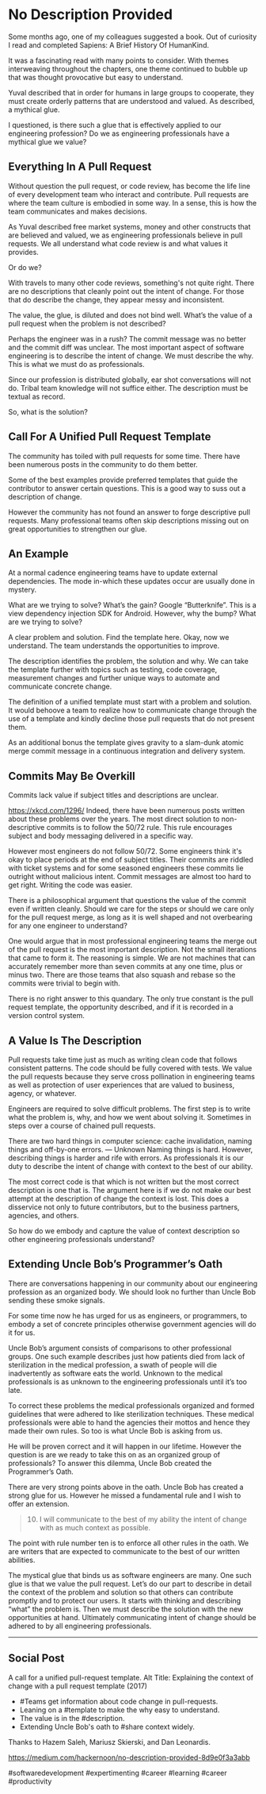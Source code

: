 # No Description Provided

Some months ago, one of my colleagues suggested a book. Out of curiosity I read and completed Sapiens: A Brief History Of HumanKind.

It was a fascinating read with many points to consider. With themes interweaving throughout the chapters, one theme continued to bubble up that was thought provocative but easy to understand.

Yuval described that in order for humans in large groups to cooperate, they must create orderly patterns that are understood and valued. As described, a mythical glue.

I questioned, is there such a glue that is effectively applied to our engineering profession? Do we as engineering professionals have a mythical glue we value?

## Everything In A Pull Request

Without question the pull request, or code review, has become the life line of every development team who interact and contribute. Pull requests are where the team culture is embodied in some way. In a sense, this is how the team communicates and makes decisions.

As Yuval described free market systems, money and other constructs that are believed and valued, we as engineering professionals believe in pull requests. We all understand what code review is and what values it provides.

Or do we?

With travels to many other code reviews, something's not quite right. There are no descriptions that cleanly point out the intent of change. For those that do describe the change, they appear messy and inconsistent.

The value, the glue, is diluted and does not bind well. What’s the value of a pull request when the problem is not described?


Perhaps the engineer was in a rush? The commit message was no better and the commit diff was unclear.
The most important aspect of software engineering is to describe the intent of change. We must describe the why. This is what we must do as professionals.

Since our profession is distributed globally, ear shot conversations will not do. Tribal team knowledge will not suffice either. The description must be textual as record.

So, what is the solution?

## Call For A Unified Pull Request Template

The community has toiled with pull requests for some time. There have been numerous posts in the community to do them better.

Some of the best examples provide preferred templates that guide the contributor to answer certain questions. This is a good way to suss out a description of change.

However the community has not found an answer to forge descriptive pull requests. Many professional teams often skip descriptions missing out on great opportunities to strengthen our glue.

## An Example

At a normal cadence engineering teams have to update external dependencies. The mode in-which these updates occur are usually done in mystery.


What are we trying to solve? What’s the gain?
Google “Butterknife”. This is a view dependency injection SDK for Android. However, why the bump? What are we trying to solve?


A clear problem and solution. Find the template here.
Okay, now we understand. The team understands the opportunities to improve.

The description identifies the problem, the solution and why. We can take the template further with topics such as testing, code coverage, measurement changes and further unique ways to automate and communicate concrete change.

The definition of a unified template must start with a problem and solution. It would behoove a team to realize how to communicate change through the use of a template and kindly decline those pull requests that do not present them.

As an additional bonus the template gives gravity to a slam-dunk atomic merge commit message in a continuous integration and delivery system.

## Commits May Be Overkill

Commits lack value if subject titles and descriptions are unclear.


https://xkcd.com/1296/
Indeed, there have been numerous posts written about these problems over the years. The most direct solution to non-descriptive commits is to follow the 50/72 rule. This rule encourages subject and body messaging delivered in a specific way.

However most engineers do not follow 50/72. Some engineers think it's okay to place periods at the end of subject titles. Their commits are riddled with ticket systems and for some seasoned engineers these commits lie outright without malicious intent. Commit messages are almost too hard to get right. Writing the code was easier.

There is a philosophical argument that questions the value of the commit even if written cleanly. Should we care for the steps or should we care only for the pull request merge, as long as it is well shaped and not overbearing for any one engineer to understand?

One would argue that in most professional engineering teams the merge out of the pull request is the most important description. Not the small iterations that came to form it. The reasoning is simple. We are not machines that can accurately remember more than seven commits at any one time, plus or minus two. There are those teams that also squash and rebase so the commits were trivial to begin with.

There is no right answer to this quandary. The only true constant is the pull request template, the opportunity described, and if it is recorded in a version control system.

## A Value Is The Description

Pull requests take time just as much as writing clean code that follows consistent patterns. The code should be fully covered with tests. We value the pull requests because they serve cross pollination in engineering teams as well as protection of user experiences that are valued to business, agency, or whatever.

Engineers are required to solve difficult problems. The first step is to write what the problem is, why, and how we went about solving it. Sometimes in steps over a course of chained pull requests.

There are two hard things in computer science: cache invalidation, naming things and off-by-one errors.
— Unknown
Naming things is hard. However, describing things is harder and rife with errors. As professionals it is our duty to describe the intent of change with context to the best of our ability.

The most correct code is that which is not written but the most correct description is one that is.
The argument here is if we do not make our best attempt at the description of change the context is lost. This does a disservice not only to future contributors, but to the business partners, agencies, and others.

So how do we embody and capture the value of context description so other engineering professionals understand?

## Extending Uncle Bob’s Programmer’s Oath

There are conversations happening in our community about our engineering profession as an organized body. We should look no further than Uncle Bob sending these smoke signals.

For some time now he has urged for us as engineers, or programmers, to embody a set of concrete principles otherwise government agencies will do it for us.

Uncle Bob’s argument consists of comparisons to other professional groups. One such example describes just how patients died from lack of sterilization in the medical profession, a swath of people will die inadvertently as software eats the world. Unknown to the medical professionals is as unknown to the engineering professionals until it’s too late.

To correct these problems the medical professionals organized and formed guidelines that were adhered to like sterilization techniques. These medical professionals were able to hand the agencies their mottos and hence they made their own rules. So too is what Uncle Bob is asking from us.

He will be proven correct and it will happen in our lifetime. However the question is are we ready to take this on as an organized group of professionals? To answer this dilemma, Uncle Bob created the Programmer’s Oath.


There are very strong points above in the oath. Uncle Bob has created a strong glue for us. However he missed a fundamental rule and I wish to offer an extension.

> 10. I will communicate to the best of my ability the intent of change with as much context as possible.

The point with rule number ten is to enforce all other rules in the oath. We are writers that are expected to communicate to the best of our written abilities.

The mystical glue that binds us as software engineers are many. One such glue is that we value the pull request. Let’s do our part to describe in detail the context of the problem and solution so that others can contribute promptly and to protect our users. It starts with thinking and describing “what” the problem is. Then we must describe the solution with the new opportunities at hand. Ultimately communicating intent of change should be adhered to by all engineering professionals.

---

## Social Post

A call for a unified pull-request template.
Alt Title: Explaining the context of change with a pull request template (2017)

- #Teams get information about code change in pull-requests.
- Leaning on a #template to make the why easy to understand.
- The value is in the #description.
- Extending Uncle Bob's oath to #share context widely.

Thanks to Hazem Saleh, Mariusz Skierski, and Dan Leonardis. 

https://medium.com/hackernoon/no-description-provided-8d9e0f3a3abb

#softwaredevelopment #expertimenting #career #learning #career #productivity
